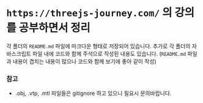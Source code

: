 # `https://threejs-journey.com/` 의 강의를 공부하면서 정리

각 폴더의 `README.md` 파일에 마크다운 형태로 저장되어 있습니다.
추가로 각 폴더의 자바스크립트 파일 내에 코드와 함께 주석으로 작성된 내용도 있습니다. (`README.md` 파일과 내용이 겹치는 내용이 많으나 코드와 함께 보기에 좋아 같이 작성)

### 참고

- .obj, .vtp, .mtl 파일들은 gitignore 하고 있으니 필요시 문의바랍니다.
